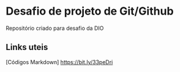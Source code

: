 # Desafio de projeto de Git/Github 
Repositório criado para desafio da DIO

## Links uteis
[Códigos Markdown]
https://bit.ly/33peDri

